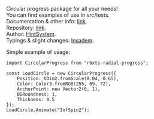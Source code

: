 Circular progress package for all your needs!<br/>
You can find examples of use in src/tests.<br/>
Documentation & other info: [link](https://devforum.roblox.com/t/circular-radial-progress-bar-rounded/1594512).<br/>
Repository: [link](https://github.com/Insadem/rbxts-radial-progress).<br/>
Author: [HintSystem](https://www.roblox.com/users/283367718/profile).<br/>
Typings & slight changes: [Insadem](https://www.roblox.com/users/1644392228/profile).<br/>

Simple example of usage:<br/>
```TS
import CircularProgress from "rbxts-radial-progress";

const LoadCircle = new CircularProgress({
    Position: UDim2.fromScale(0.04, 0.65),
    Color: Color3.fromRGB(255, 69, 72),
    AnchorPoint: new Vector2(0, 1),
    BGRoundness: 1,
    Thickness: 0.5
});
LoadCircle.Animate("InfSpin2");
```